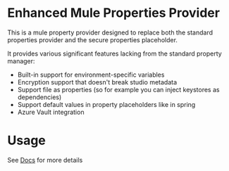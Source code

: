 # Enhanced Mule Properties Provider

This is a mule property provider designed to replace both the standard properties provider and the 
secure properties placeholder.

It provides various significant features lacking from the standard property manager:

- Built-in support for environment-specific variables
- Encryption support that doesn't break studio metadata
- Support file as properties (so for example you can inject keystores as dependencies)
- Support default values in property placeholders like in spring
- Azure Vault integration

# Usage


See [Docs](docs/index.md) for more details
